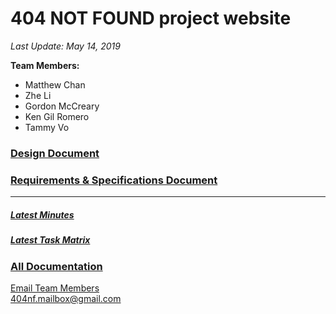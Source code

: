 # 404 NOT FOUND project website
*Last Update: May 14, 2019*

**Team Members:**
- Matthew Chan
- Zhe Li
- Gordon McCreary
- Ken Gil Romero
- Tammy Vo  
  
### [Design Document](website/documents/Design.pdf)  
### [Requirements & Specifications Document](website/documents/Requirements_Specification.pdf)  
  
______________________________________  
  
##### [Latest Minutes](website/documents/Minutes_Week_04.pdf)  
##### [Latest Task Matrix](website/documents/TaskMatrix_Week_04.pdf)  
### [All Documentation](website/Documentation.md)  
  
  
  
  
[Email Team Members](mailto:404nf.mailbox@gmail.com)  
404nf.mailbox@gmail.com
